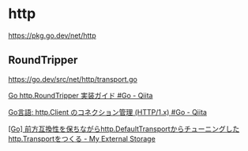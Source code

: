 
# http

https://pkg.go.dev/net/http

## RoundTripper

https://go.dev/src/net/http/transport.go

[Go http.RoundTripper 実装ガイド #Go - Qiita](https://qiita.com/tutuming/items/6006e1d8cf94bc40f8e8)  

[Go言語: http.Client のコネクション管理 (HTTP/1.x) #Go - Qiita](https://qiita.com/nozmiz/items/b4e8a48c75bf01ccc9f0)  

[[Go] 前方互換性を保ちながらhttp.DefaultTransportからチューニングしたhttp.Transportをつくる - My External Storage](https://budougumi0617.github.io/2021/09/13/how_to_copy_default_transport/)  
